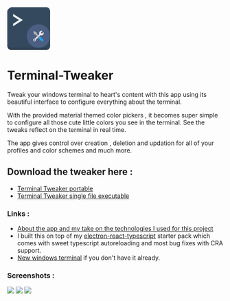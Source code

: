 <img src="./renderer/assets/app.svg" width="100" alt="Banner">

# Terminal-Tweaker

Tweak your windows terminal to heart's content with this app using its beautiful interface to configure everything about the terminal.

With the provided material themed color pickers , it becomes super simple to configure all those cute little colors you see in the terminal. See the tweaks reflect on the terminal in real time.

The app gives control over creation , deletion and updation for all of your profiles and color schemes and much more.

## Download the tweaker here : 

+ [Terminal Tweaker portable](https://github.com/nateshmbhat/windows-terminal-tweaker/releases/download/0.1.1/Terminal.Tweaker.Portable.zip)
+ [Terminal Tweaker single file executable](https://github.com/nateshmbhat/windows-terminal-tweaker/releases/download/0.1.1/Terminal.Tweaker.0.1.1.single.executable.exe)


### Links : 

+ [About the app and my take on the technologies I used for this project](https://bit.ly/2MhyTAp)
+ I built this on top of my [electron-react-typescript](https://github.com/nateshmbhat/electron-react-ts-starter) starter pack which comes with sweet typescript autoreloading and most bug fixes with CRA support.
+ [New windows terminal](https://www.microsoft.com/store/productId/9N0DX20HK701) if you don't have it already.

### Screenshots :

![](https://user-images.githubusercontent.com/23279926/62006828-aa62ef80-b163-11e9-82e3-afcead79e368.PNG)
![](https://user-images.githubusercontent.com/23279926/62006825-a9ca5900-b163-11e9-8e9a-0647d1ed2870.PNG)
![](https://user-images.githubusercontent.com/23279926/62006827-a9ca5900-b163-11e9-9647-0920a673935b.PNG)

